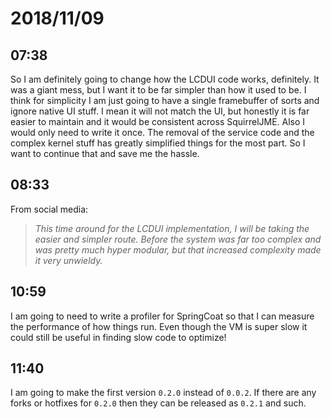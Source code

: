 # 2018/11/09

## 07:38

So I am definitely going to change how the LCDUI code works, definitely. It
was a giant mess, but I want it to be far simpler than how it used to be. I
think for simplicity I am just going to have a single framebuffer of sorts
and ignore native UI stuff. I mean it will not match the UI, but honestly it
is far easier to maintain and it would be consistent across SquirrelJME.
Also I would only need to write it once. The removal of the service code and
the complex kernel stuff has greatly simplified things for the most part. So
I want to continue that and save me the hassle.

## 08:33

From social media:

> _This time around for the LCDUI implementation, I will be taking the easier_
> _and simpler route. Before the system was far too complex and was pretty_
> _much hyper modular, but that increased complexity made it very unwieldy._

## 10:59

I am going to need to write a profiler for SpringCoat so that I can measure
the performance of how things run. Even though the VM is super slow it could
still be useful in finding slow code to optimize!

## 11:40

I am going to make the first version `0.2.0` instead of `0.0.2`. If there are
any forks or hotfixes for `0.2.0` then they can be released as `0.2.1` and
such.

